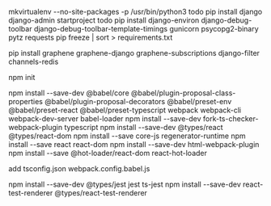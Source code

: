 mkvirtualenv --no-site-packages -p /usr/bin/python3 todo
pip install django
django-admin startproject todo
pip install django-environ django-debug-toolbar django-debug-toolbar-template-timings gunicorn psycopg2-binary pytz requests
pip freeze | sort > requirements.txt 

pip install graphene graphene-django graphene-subscriptions django-filter channels-redis

npm init


npm install --save-dev @babel/core @babel/plugin-proposal-class-properties @babel/plugin-proposal-decorators @babel/preset-env @babel/preset-react @babel/preset-typescript webpack webpack-cli webpack-dev-server babel-loader
npm install --save-dev fork-ts-checker-webpack-plugin  typescript
npm install --save-dev @types/react @types/react-dom
npm install --save core-js regenerator-runtime
npm install --save react react-dom
npm install --save-dev html-webpack-plugin
npm install --save @hot-loader/react-dom react-hot-loader

add tsconfig.json  webpack.config.babel.js

npm install --save-dev @types/jest jest ts-jest
npm install --save-dev react-test-renderer @types/react-test-renderer

